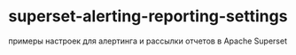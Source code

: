 # superset-alerting-reporting-settings
примеры настроек для алертинга и рассылки отчетов в Apache Superset
